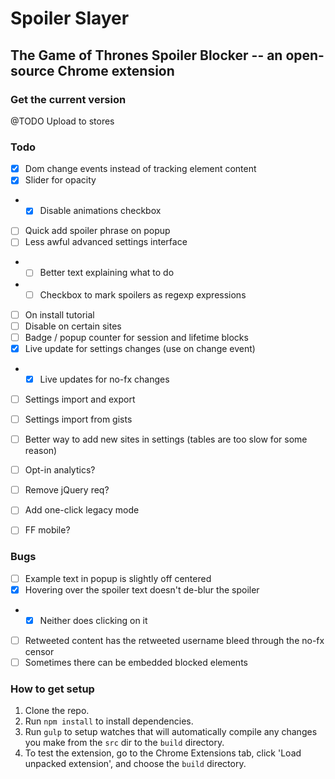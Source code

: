# Spoiler Slayer
## The Game of Thrones Spoiler Blocker -- an open-source Chrome extension

### Get the current version
@TODO Upload to stores


### Todo
- [X] Dom change events instead of tracking element content
- [X] Slider for opacity
- - [X] Disable animations checkbox
- [ ] Quick add spoiler phrase on popup
- [ ] Less awful advanced settings interface
- - [ ] Better text explaining what to do
- - [ ] Checkbox to mark spoilers as regexp expressions
- [ ] On install tutorial
- [ ] Disable on certain sites
- [ ] Badge / popup counter for session and lifetime blocks
- [X] Live update for settings changes (use on change event)
- - [X] Live updates for no-fx changes
- [ ] Settings import and export
- [ ] Settings import from gists
- [ ] Better way to add new sites in settings (tables are too slow for some reason)
- [ ] Opt-in analytics?
- [ ] Remove jQuery req?
- [ ] Add one-click legacy mode
- [ ] FF mobile?


### Bugs
- [ ] Example text in popup is slightly off centered
- [X] Hovering over the spoiler text doesn't de-blur the spoiler
- - [X] Neither does clicking on it
- [ ] Retweeted content has the retweeted username bleed through the no-fx censor
- [ ] Sometimes there can be embedded blocked elements

### How to get setup
1. Clone the repo.
2. Run `npm install` to install dependencies.
3. Run `gulp` to setup watches that will automatically compile any changes you make from the `src` dir to the `build` directory.
4. To test the extension, go to the Chrome Extensions tab, click 'Load unpacked extension', and choose the `build` directory.
